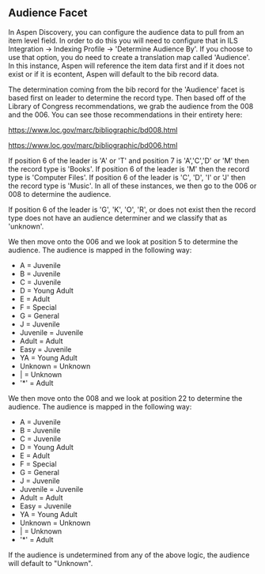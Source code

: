 ## Audience Facet

In Aspen Discovery, you can configure the audience data to pull from an item level field. In order to do this you will need to configure that in ILS Integration -> Indexing Profile -> 'Determine Audience By'. If you choose to use that option, you do need to create a translation map called 'Audience'. In this instance, Aspen will reference the item data first and if it does not exist or if it is econtent, Aspen will default to the bib record data. 

The determination coming from the bib record for the 'Audience' facet is based first on leader to determine the record type. Then based off of the Library of Congress recommendations, we grab the audience from the 008 and the 006. You can see those recommendations in their entirety here:

https://www.loc.gov/marc/bibliographic/bd008.html

https://www.loc.gov/marc/bibliographic/bd006.html

If position 6 of the leader is 'A' or 'T' and position 7 is 'A','C','D' or 'M' then the record type is 'Books'. If position 6 of the leader is 'M' then the record type is 'Computer Files'. If position 6 of the leader is 'C', 'D', 'I' or 'J' then the record type is 'Music'. In all of these instances, we then go to the 006 or 008 to determine the audience. 

If position 6 of the leader is 'G', 'K', 'O', 'R', or does not exist then the record type does not have an audience determiner and we classify that as 'unknown'.

We then move onto the 006 and we look at position 5 to determine the audience. The audience is mapped in the following way:

* A = Juvenile
* B = Juvenile
* C = Juvenile
* D = Young Adult
* E = Adult
* F = Special
* G = General
* J = Juvenile
* Juvenile = Juvenile
* Adult = Adult
* Easy = Juvenile
* YA = Young Adult
* Unknown = Unknown
* | = Unknown
* '*' = Adult

We then move onto the 008 and we look at position 22 to determine the audience. The audience is mapped in the following way:


* A = Juvenile
* B = Juvenile
* C = Juvenile
* D = Young Adult
* E = Adult
* F = Special
* G = General
* J = Juvenile
* Juvenile = Juvenile
* Adult = Adult
* Easy = Juvenile
* YA = Young Adult
* Unknown = Unknown
* | = Unknown
* '*' = Adult

If the audience is undetermined from any of the above logic, the audience will default to "Unknown".
